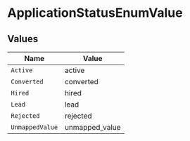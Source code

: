 # ApplicationStatusEnumValue


## Values

| Name            | Value           |
| --------------- | --------------- |
| `Active`        | active          |
| `Converted`     | converted       |
| `Hired`         | hired           |
| `Lead`          | lead            |
| `Rejected`      | rejected        |
| `UnmappedValue` | unmapped_value  |